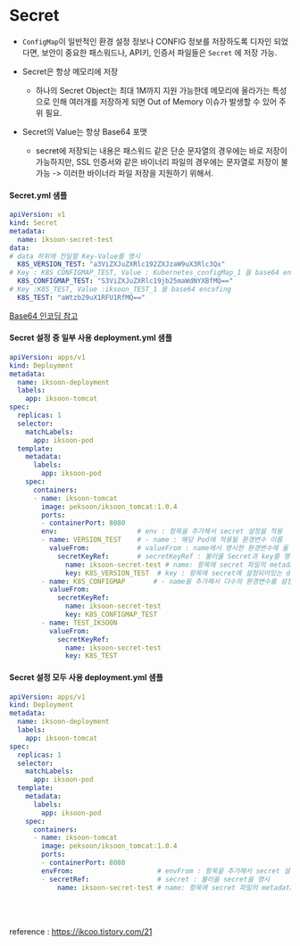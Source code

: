# Secret

* `ConfigMap`이 일반적인 환경 설정 정보나 CONFIG 정보를 저장하도록 디자인 되었다면, 보안이 중요한 패스워드나, API키, 인증서 파일들은 `Secret` 에 저장 가능.

* Secret은 항상 메모리에 저장 
  * 하나의 Secret Object는 최대 1M까지 지원 가능한데 메모리에 올라가는 특성으로 인해 여러개를 저장하게 되면 Out of Memory 이슈가 발생할 수 있어 주위 필요.

* Secret의 Value는 항상 Base64 포맷
  * secret에 저장되는 내용은 패스워드 같은 단순 문자열의 경우에는 바로 저장이 가능하지만, SSL 인증서와 같은 바이너리 파일의 경우에는 문자열로 저장이 불가능 -> 이러한 바이너라 파일 저장을 지원하기 위해서.

#### Secret.yml 샘플

```yaml
apiVersion: v1
kind: Secret
metadata:
  name: iksoon-secret-test
data:
# data 하위에 전달할 Key-Value를 명시
  K8S_VERSION_TEST: "a3ViZXJuZXRlc192ZXJzaW9uX3Rlc3Qx"  
# Key : K8S_CONFIGMAP_TEST, Value : Kubernetes_configMap_1 을 base64 encofing
  K8S_CONFIGMAP_TEST: "S3ViZXJuZXRlc19jb25maWdNYXBfMQ==" 
# Key :K8S_TEST, Value :iksoon_TEST_1 을 base64 encofing
  K8S_TEST: "aWtzb29uX1RFU1RfMQ=="
```

[Base64 인코딩 참고](../etc/Base64%20인코딩%2C디코딩.md)


#### Secret 설정 중 일부 사용  deployment.yml 샘플

```yaml
apiVersion: apps/v1
kind: Deployment
metadata:
  name: iksoon-deployment
  labels:
    app: iksoon-tomcat
spec:
  replicas: 1
  selector:
    matchLabels:
      app: iksoon-pod
  template:
    metadata:
      labels:
        app: iksoon-pod
    spec:
      containers:
      - name: iksoon-tomcat
        image: peksoon/iksoon_tomcat:1.0.4
        ports:
        - containerPort: 8080
        env:                    # env : 항목을 추가해서 secret 설정을 적용
        - name: VERSION_TEST    # - name : 해당 Pod에 적용될 환경변수 이름 
          valueFrom:            # valueFrom : name에서 명시한 환경변수에 올 값을 설정
            secretKeyRef:       # secretKeyRef : 불러올 Secret과 key를 명시
              name: iksoon-secret-test # name: 항목에 secret 파일의 metadata:  name
              key: K8S_VERSION_TEST  # key : 항목에 secret에 설정되어있는 data의 key
        - name: K8S_CONFIGMAP       # - name을 추가해서 다수의 환경변수를 설정할 수 있음
          valueFrom:
            secretKeyRef:
              name: iksoon-secret-test
              key: K8S_CONFIGMAP_TEST
        - name: TEST_IKSOON
          valueFrom:
            secretKeyRef:
              name: iksoon-secret-test
              key: K8S_TEST
```

#### Secret 설정 모두 사용  deployment.yml 샘플

```yaml
apiVersion: apps/v1
kind: Deployment
metadata:
  name: iksoon-deployment
  labels:
    app: iksoon-tomcat
spec:
  replicas: 1
  selector:
    matchLabels:
      app: iksoon-pod
  template:
    metadata:
      labels:
        app: iksoon-pod
    spec:
      containers:
      - name: iksoon-tomcat
        image: peksoon/iksoon_tomcat:1.0.4
        ports:
        - containerPort: 8080
        envFrom:                     # envFrom : 항목을 추가해서 secret 설정을 적용
        - secretRef:                 # secret : 불러올 secret을 명시
            name: iksoon-secret-test # name: 항목에 secret 파일의 metadata:  name
```



<br><br>

reference : https://ikcoo.tistory.com/21
